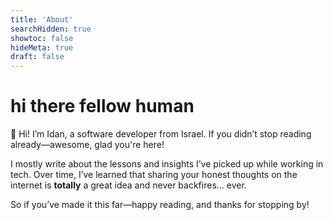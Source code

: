 ```yaml
---
title: 'About'
searchHidden: true
showtoc: false
hideMeta: true
draft: false
---
```


# hi there fellow human

:wave: Hi! I’m Idan, a software developer from Israel.
If you didn’t stop reading already—awesome, glad you're here!

I mostly write about the lessons and insights I’ve picked up while working in tech. Over time, I’ve learned that sharing your honest thoughts on the internet is **totally** a great idea and never backfires… ever.

So if you’ve made it this far—happy reading, and thanks for stopping by!
